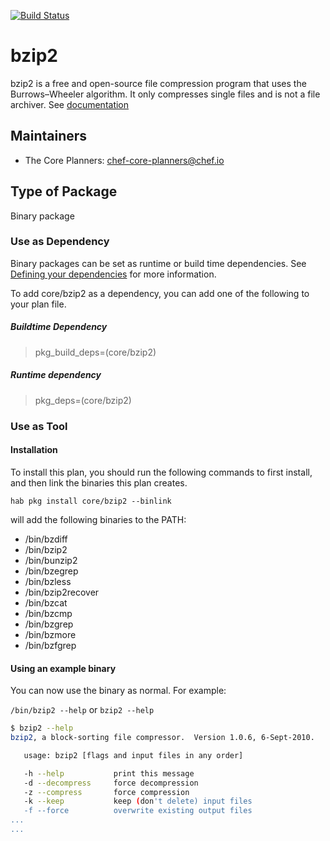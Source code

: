 [![Build Status](https://dev.azure.com/chefcorp-partnerengineering/Chef%20Base%20Plans/_apis/build/status/chef-base-plans.bzip2?branchName=master)](https://dev.azure.com/chefcorp-partnerengineering/Chef%20Base%20Plans/_build/latest?definitionId=69&branchName=master)

# bzip2

bzip2 is a free and open-source file compression program that uses the Burrows–Wheeler algorithm. It only compresses single files and is not a file archiver.  See [documentation](https://sourceware.org/bzip2/)

## Maintainers

* The Core Planners: <chef-core-planners@chef.io>

## Type of Package

Binary package

### Use as Dependency

Binary packages can be set as runtime or build time dependencies. See [Defining your dependencies](https://www.habitat.sh/docs/developing-packages/developing-packages/#sts=Define%20Your%20Dependencies) for more information.

To add core/bzip2 as a dependency, you can add one of the following to your plan file.

##### Buildtime Dependency

> pkg_build_deps=(core/bzip2)

##### Runtime dependency

> pkg_deps=(core/bzip2)

### Use as Tool

#### Installation

To install this plan, you should run the following commands to first install, and then link the binaries this plan creates.

``hab pkg install core/bzip2 --binlink``

will add the following binaries to the PATH:

* /bin/bzdiff
* /bin/bzip2
* /bin/bunzip2
* /bin/bzegrep
* /bin/bzless
* /bin/bzip2recover
* /bin/bzcat
* /bin/bzcmp
* /bin/bzgrep
* /bin/bzmore
* /bin/bzfgrep

#### Using an example binary

You can now use the binary as normal.  For example:

``/bin/bzip2 --help`` or ``bzip2 --help``

```bash
$ bzip2 --help
bzip2, a block-sorting file compressor.  Version 1.0.6, 6-Sept-2010.

   usage: bzip2 [flags and input files in any order]

   -h --help           print this message
   -d --decompress     force decompression
   -z --compress       force compression
   -k --keep           keep (don't delete) input files
   -f --force          overwrite existing output files
...
...
```

